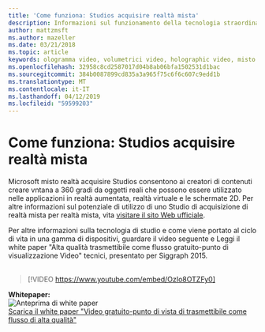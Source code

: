 ```yaml
---
title: 'Come funziona: Studios acquisire realtà mista'
description: Informazioni sul funzionamento della tecnologia straordinaria acquisizione video di Microsoft a 360 gradi holographic.
author: mattzmsft
ms.author: mazeller
ms.date: 03/21/2018
ms.topic: article
keywords: ologramma video, volumetrici video, holographic video, misto realtà
ms.openlocfilehash: 32958c8cd2587017d04b8ab06bfa1502531d1bac
ms.sourcegitcommit: 384b0087899cd835a3a965f75c6f6c607c9edd1b
ms.translationtype: MT
ms.contentlocale: it-IT
ms.lasthandoff: 04/12/2019
ms.locfileid: "59599203"
---
```

# <a name="how-it-works---mixed-reality-capture-studios"></a>Come funziona: Studios acquisire realtà mista

Microsoft misto realtà acquisire Studios consentono ai creatori di contenuti creare vntana a 360 gradi da oggetti reali che possono essere utilizzato nelle applicazioni in realtà aumentata, realtà virtuale e le schermate 2D. Per altre informazioni sul potenziale di utilizzo di uno Studio di acquisizione di realtà mista per realtà mista, vita [visitare il sito Web ufficiale](https://www.microsoft.com/mixed-reality/capture-studios).

Per altre informazioni sulla tecnologia di studio e come viene portato al ciclo di vita in una gamma di dispositivi, guardare il video seguente e Leggi il white paper "Alta qualità trasmettibile come flusso gratuito-punto di visualizzazione Video" tecnici, presentato per Siggraph 2015.
<br>
<br>
>[!VIDEO https://www.youtube.com/embed/OzIo8OTZFy0]


**Whitepaper:**<br>
![Anteprima di white paper](images/siggraph-whitepaper-thumb-200px.png)<br>
[Scarica il white paper "Video gratuito-punto di vista di trasmettibile come flusso di alta qualità"](images/high-quality-streamable-free-viewpoint-video.pdf)
